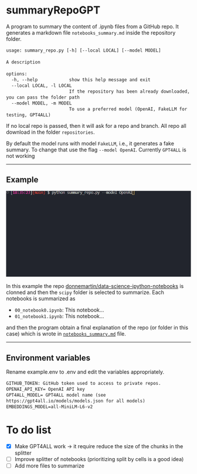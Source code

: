 # summaryRepoGPT
A program to summary the content of .ipynb files from a GitHub repo. It generates a markdown file `notebooks_summary.md` inside the repository folder.


```
usage: summary_repo.py [-h] [--local LOCAL] [--model MODEL]

A description

options:
  -h, --help            show this help message and exit
  --local LOCAL, -l LOCAL
                        If the repository has been already downloaded, you can pass the folder path
  --model MODEL, -m MODEL
                        To use a preferred model (OpenAI, FakeLLM for testing, GPT4ALL)
```

If no local repo is passed, then it will ask for a repo and branch. All repo all download in the folder `repositories`.

By default the model runs with model `FakeLLM`, i.e., it generates a fake summary. To change that use the flag `--model OpenAI`. Currently `GPT4ALL` is not working

 -----
## Example
![Example](./example/example_usage.gif)

In this example the repo [donnemartin/data-science-ipython-notebooks](https://github.com/donnemartin/data-science-ipython-notebooks) is clonned and then the `scipy` folder is selected to summarize. Each notebooks is summarized as 
- `00_notebook0.ipynb`: This notebook...
- `01_notebook1.ipynb`: This notebook...

and then the program obtain a final explanation of the repo (or folder in this case) which is wrote in [`notebooks_summary.md`](./example/notebooks_summary.md) file.

-----
## Environment variables
Rename example.env to .env and edit the variables appropriately.

```
GITHUB_TOKEN: GitHub token used to access to private repos. 
OPENAI_API_KEY= OpenAI API key
GPT4ALL_MODEL= GPT4ALL model name (see https://gpt4all.io/models/models.json for all models)
EMBEDDINGS_MODEL=all-MiniLM-L6-v2
```

# To do list
- [x] Make GPT4ALL work -> it require reduce the size of the chunks in the splitter
- [ ] Improve splitter of notebooks (prioritizing split by cells is a good idea)
- [ ] Add more files to summarize